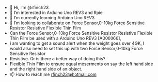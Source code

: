 - 👋 Hi, I’m @rfinch23
- 👀 I’m interested in Arduino Uno REV3 and Rpie
- 🌱 I’m currently learning Arduino Uno REV3
- 💞️ I’m looking to collaborate on Force Sensor,0-10kg Force Sensitive Resistor Resistive Flexible Thin Film
- Can the  Force Sensor,0-10kg Force Sensitive Resistor Resistive Flexible Thin Film be used with a Arduino Uno REV3 [A000066], 
- i am wanting to get a sound alert when the weight goes over 4GK, I would also need to set this up with two Force Sensor,0-10kg Force Sensitive Resistor
- Resistive. Or is there a better way of doing this?
- Flexible Thin Film to ensure equal meserments on say the left hand side and the right hand side of an object.
- 📫 How to reach me rfinch23@hotmail.com

<!---
rfinch23/rfinch23 is a ✨ special ✨ repository because its `README.md` (this file) appears on your GitHub profile.
You can click the Preview link to take a look at your changes.
--->
